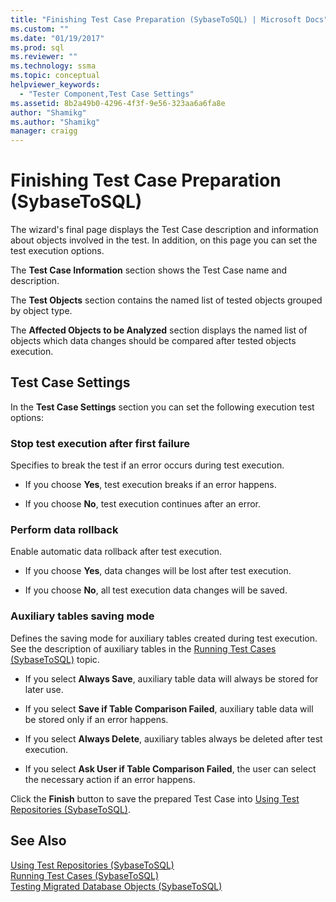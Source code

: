 ```yaml
---
title: "Finishing Test Case Preparation (SybaseToSQL) | Microsoft Docs"
ms.custom: ""
ms.date: "01/19/2017"
ms.prod: sql
ms.reviewer: ""
ms.technology: ssma
ms.topic: conceptual
helpviewer_keywords: 
  - "Tester Component,Test Case Settings"
ms.assetid: 8b2a49b0-4296-4f3f-9e56-323aa6a6fa8e
author: "Shamikg"
ms.author: "Shamikg"
manager: craigg
---
```

# Finishing Test Case Preparation (SybaseToSQL)
The wizard's final page displays the Test Case description and information about objects involved in the test. In addition, on this page you can set the test execution options.  
  
The **Test Case Information** section shows the Test Case name and description.  
  
The **Test Objects** section contains the named list of tested objects grouped by object type.  
  
The **Affected Objects to be Analyzed** section displays the named list of objects which data changes should be compared after tested objects execution.  
  
## Test Case Settings  
In the **Test Case Settings** section you can set the following execution test options:  
  
### Stop test execution after first failure  
Specifies to break the test if an error occurs during test execution.  
  
-   If you choose **Yes**, test execution breaks if an error happens.  
  
-   If you choose **No**, test execution continues after an error.  
  
### Perform data rollback  
Enable automatic data rollback after test execution.  
  
-   If you choose **Yes**, data changes will be lost after test execution.  
  
-   If you choose **No**, all test execution data changes will be saved.  
  
### Auxiliary tables saving mode  
Defines the saving mode for auxiliary tables created during test execution. See the description of auxiliary tables in the [Running Test Cases &#40;SybaseToSQL&#41;](../../ssma/sybase/running-test-cases-sybasetosql.md) topic.  
  
-   If you select **Always Save**, auxiliary table data will always be stored for later use.  
  
-   If you select **Save if Table Comparison Failed**, auxiliary table data will be stored only if an error happens.  
  
-   If you select **Always Delete**, auxiliary tables always be deleted after test execution.  
  
-   If you select **Ask User if Table Comparison Failed**, the user can select the necessary action if an error happens.  
  
Click the **Finish** button to save the prepared Test Case into [Using Test Repositories &#40;SybaseToSQL&#41;](../../ssma/sybase/using-test-repositories-sybasetosql.md).  
  
## See Also  
[Using Test Repositories &#40;SybaseToSQL&#41;](../../ssma/sybase/using-test-repositories-sybasetosql.md)  
[Running Test Cases &#40;SybaseToSQL&#41;](../../ssma/sybase/running-test-cases-sybasetosql.md)  
[Testing Migrated Database Objects &#40;SybaseToSQL&#41;](../../ssma/sybase/testing-migrated-database-objects-sybasetosql.md)  
  
